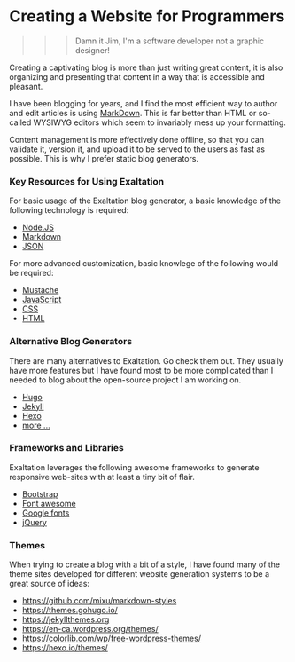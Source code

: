 # Creating a Website for Programmers

>>>  Damn it Jim, I'm a software developer not a graphic designer!

Creating a captivating blog is  more than just writing great content, it is also organizing and presenting that content in a way that is accessible and pleasant. 

I have been blogging for years, and I find the most efficient way to author and edit articles is using [MarkDown](https://github.com/adam-p/markdown-here/wiki/Markdown-Cheatsheet). This is far better than HTML or so-called WYSIWYG editors which seem to invariably mess up your formatting. 

Content management is more effectively done offline, so that you can validate it, version it, and upload it to be served to the users as fast as possible. This is why I prefer static blog generators. 

### Key Resources for Using Exaltation

For basic usage of the Exaltation blog generator, a basic knowledge of the following technology is required:

* [Node.JS](https://nodejs.org/)
* [Markdown](https://daringfireball.net/projects/markdown/syntax)
* [JSON](http://www.json.org/)

For more advanced customization, basic knowlege of the following would be required:

* [Mustache](https://mustache.github.io/mustache.5.html)
* [JavaScript](https://developer.mozilla.org/en-US/docs/Web/JavaScript/Reference)
* [CSS](https://www.w3schools.com/css/)
* [HTML](https://www.w3schools.com/html/)

### Alternative Blog Generators 

There are many alternatives to Exaltation. Go check them out. They usually have more features but I have found most to be more complicated than I needed to blog about the open-source project I am working on. 

* [Hugo](https://www.gohugo.io)
* [Jekyll](https://jekyllrb.com)
* [Hexo](https://www.hexo.io)
* [more ...](https://www.staticgen.com/)

### Frameworks and Libraries 

Exaltation leverages the following awesome frameworks to generate responsive web-sites with at least a tiny bit of flair. 

* [Bootstrap](https://getbootstrap.com)
* [Font awesome](http://fontawesome.io/)
* [Google fonts](https://fonts.google.com)
* [jQuery](https://jquery.com/)

### Themes

When trying to create a blog with a bit of a style, I have found many of the theme sites developed for different website generation systems to be a great source of ideas: 

* https://github.com/mixu/markdown-styles
* https://themes.gohugo.io/
* https://jekyllthemes.org 
* https://en-ca.wordpress.org/themes/
* https://colorlib.com/wp/free-wordpress-themes/
* https://hexo.io/themes/